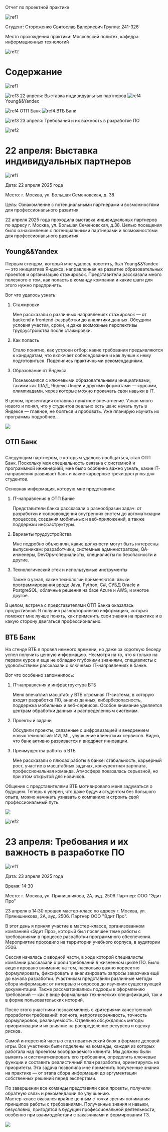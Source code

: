 Отчет по проектной практике

![ref1]

Студент: Стороженко Святослав Валериевич Группа: 241-326

Место прохождения практики: Московский политех, кафедра информационных технологий

![ref2]

# Содержание
![ref1]

![ref3] 22 апреля: Выставка индивидуальных партнеров ![ref4] Young&&Yandex

![ref4] ОТП Банк ![ref4] ВТБ Банк

![ref3] 23 апреля: Требования и их важность в разработке ПО

![ref2]

# 22 апреля: Выставка индивидуальных партнеров
![ref1]

Дата: 22 апреля 2025 года

Место: г. Москва, ул. Большая Семеновская, д. 38

Цель: Ознакомление с потенциальными партнерами и возможностями для профессионального развития.

22 апреля 2025 года проходила выставка индивидуальных партнеров по адресу г. Москва, ул. Большая Семеновская, д.38. Целью посещения было ознакомление с потенциальными партнерами и возможностями для профессионального развития.

## Young&&Yandex
Первым стендом, который мне удалось посетить, был Young&&Yandex — это инициатива Яндекса, направленная на развитие образовательных проектов и организацию стажировок. Представители рассказали много полезного о том, как попасть в команду компании и какие шаги для этого нужно предпринять.

Вот что удалось узнать:

1. Стажировки

   Мне рассказали о различных направлениях стажировок — от backend и frontend-разработки до аналитики данных. Обсудили условия участия, сроки, и даже возможные перспективы трудоустройства после стажировки.

1. Как попасть

   Стало понятно, как устроен отбор: какие требования предъявляются к кандидатам, что включает собеседование и как лучше к нему подготовиться. Поделились практичными рекомендациями.

1. Образование от Яндекса

   Познакомился с ключевыми образовательными инициативами, такими как ШАД, Яндекс.Лицей и другими форматами — курсами, олимпиадами, через которые можно прокачать свои навыки в IT.

В целом, презентация оставила приятное впечатление. Узнал много нового и понял, что у студентов реально есть шанс начать путь в Яндексе — главное, не бояться и пробовать. Уже планирую изучить их программы подробнее..

![](Aspose.Words.9b777e8b-33f7-4e8c-8c6f-f4a0871e1ae4.005.jpeg)

##
##
##
##
##
## ОТП Банк
##
Следующим партнером, с которым удалось пообщаться, стал ОТП Банк. Поскольку моя специальность связана с системной и программной инженерией, мне было особенно важно узнать, какие IT-направления развивает банк и какие карьерные треки доступны для студентов.

Основная информация, которую мне представили:

1. IT-направления в ОТП Банке

   Представители банка рассказали о разнообразии задач: от разработки и сопровождения внутренних систем до автоматизации процессов, создания мобильных и веб-приложений, а также поддержки инфраструктуры.

1. Варианты трудоустройства

   Мне подробно объяснили, какие должности могут быть интересны выпускникам: разработчики, системные администраторы, QA-инженеры, DevOps-специалисты, специалисты по безопасности и другие.

1. Технологический стек и используемые инструменты

   Также я узнал, какие технологии применяются: языки программирования вроде Java, Python, C#, СУБД Oracle и PostgreSQL, облачные решения на базе Azure и AWS, и многое другое.

В целом, встреча с представителями ОТП Банка оказалась продуктивной. Я получил разностороннюю информацию, которая поможет мне лучше понять, как применить свои знания на практике и в какую сторону двигаться профессионально.


## ВТБ Банк
На стенде ВТБ я провел немного времени, но даже за короткую беседу успел получить ценную информацию. Несмотря на то, что я только на первом курсе и еще не обладаю глубокими знаниями, специалисты с удовольствием рассказали о ключевых IT-направлениях в банке.

Вот что особенно запомнилось:

1. IT-направления и инфраструктура ВТБ

   Меня впечатлил масштаб: у ВТБ огромная IT-система, в которую входят разработка ПО, анализ данных, кибербезопасность, поддержка мобильных и веб-сервисов. Особое внимание уделяется центрам обработки данных и распределенным системам.

1. Проекты и задачи

   Обсудили проекты, связанные с цифровизацией и внедрением новых технологий: ИИ, ML, улучшение клиентских сервисов. Видно, что банк активно развивается и внедряет инновации.

1. Преимущества работы в ВТБ

   Мне рассказали о плюсах работы в банке: стабильность, карьерный рост, участие в масштабных задачах, конкурентная зарплата, профессиональная команда. Атмосфера показалась серьезной, но при этом открытой для новичков.

Общение с представителями ВТБ мотивировало меня задуматься о будущем. Теперь я уверен, что даже будучи студентом без большого опыта, можно начинать узнавать о компаниях и строить свой профессиональный путь.

![](Aspose.Words.9b777e8b-33f7-4e8c-8c6f-f4a0871e1ae4.006.jpeg)

![ref2]


# 23 апреля: Требования и их важность в разработке ПО
![ref1]

Дата: 23 апреля 2025 года

Время: 14:30

Место: г. Москва, ул. Прянишникова, 2А, ауд. 2506 Партнер: ООО "Эдит Про"

23 апреля в 14:30 прошел мастер-класс по адресу г. Москва, ул. Прянишникова, 2А, ауд. 2506. Партнер ООО "Эдит Про".

В этот день я принял участие в мастер-классе, организованном компанией «Эдит Про», который был посвящён теме работы с требованиями в процессе разработки программного обеспечения. Мероприятие проходило на территории учебного корпуса, в аудитории 2506.

Сессия началась с вводной части, в ходе которой специалисты компании рассказали о роли требований в жизненном цикле ПО. Было акцентировано внимание на том, насколько важно корректно формулировать, фиксировать и анализировать запросы заказчика ещё до начала разработки. Участникам представили различные методы сбора информации: от интервью и опросов до изучения существующей документации. Также рассматривались подходы к оформлению требований — как в виде формальных технических спецификаций, так и в форме пользовательских историй.

После этого участники познакомились с критериями качественной проработки требований: полнота, непротиворечивость, точность формулировок, реализуемость. Отдельно обсуждались методы приоритизации и их влияние на распределение ресурсов и оценку рисков.

Самой интересной частью стал практический блок в формате деловой игры. Все участники были поделены на команды, каждая из которых работала над проектом воображаемого клиента. Мы должны были выявить и систематизировать его требования, определить ключевые функции и составить реалистичный план разработки, ориентируясь на приоритеты. Эта задача позволила мне применить полученные знания на практике — от этапа сбора информации до аргументации собственных решений перед экспертами.

По завершении все команды представили свои проекты, получили обратную связь и рекомендации по улучшению.\
Мастер-класс оказался крайне ценным с точки зрения понимания принципов работы с требованиями. Полученные знания и навыки, безусловно, пригодятся в будущей профессиональной деятельности, особенно при взаимодействии с заказчиками и формировании ТЗ.

![](Aspose.Words.9b777e8b-33f7-4e8c-8c6f-f4a0871e1ae4.007.jpeg)

[ref1]: Aspose.Words.9b777e8b-33f7-4e8c-8c6f-f4a0871e1ae4.001.png
[ref2]: Aspose.Words.9b777e8b-33f7-4e8c-8c6f-f4a0871e1ae4.002.png
[ref3]: Aspose.Words.9b777e8b-33f7-4e8c-8c6f-f4a0871e1ae4.003.png
[ref4]: Aspose.Words.9b777e8b-33f7-4e8c-8c6f-f4a0871e1ae4.004.png
